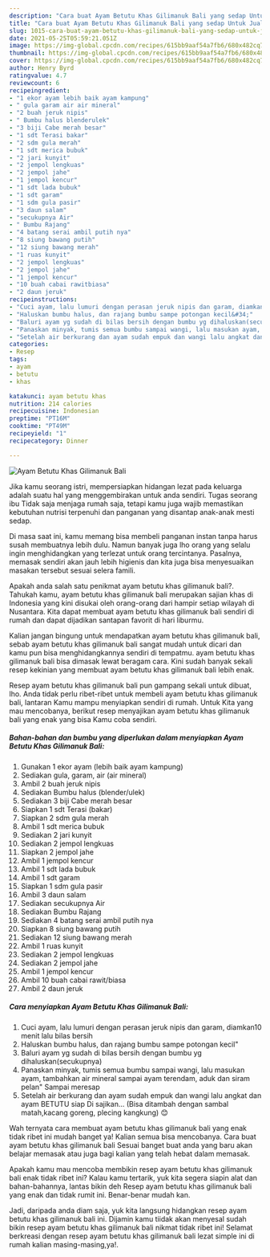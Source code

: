 ```yaml
---
description: "Cara buat Ayam Betutu Khas Gilimanuk Bali yang sedap Untuk Jualan"
title: "Cara buat Ayam Betutu Khas Gilimanuk Bali yang sedap Untuk Jualan"
slug: 1015-cara-buat-ayam-betutu-khas-gilimanuk-bali-yang-sedap-untuk-jualan
date: 2021-05-25T05:59:21.051Z
image: https://img-global.cpcdn.com/recipes/615bb9aaf54a7fb6/680x482cq70/ayam-betutu-khas-gilimanuk-bali-foto-resep-utama.jpg
thumbnail: https://img-global.cpcdn.com/recipes/615bb9aaf54a7fb6/680x482cq70/ayam-betutu-khas-gilimanuk-bali-foto-resep-utama.jpg
cover: https://img-global.cpcdn.com/recipes/615bb9aaf54a7fb6/680x482cq70/ayam-betutu-khas-gilimanuk-bali-foto-resep-utama.jpg
author: Henry Byrd
ratingvalue: 4.7
reviewcount: 6
recipeingredient:
- "1 ekor ayam lebih baik ayam kampung"
- " gula garam air air mineral"
- "2 buah jeruk nipis"
- " Bumbu halus blenderulek"
- "3 biji Cabe merah besar"
- "1 sdt Terasi bakar"
- "2 sdm gula merah"
- "1 sdt merica bubuk"
- "2 jari kunyit"
- "2 jempol lengkuas"
- "2 jempol jahe"
- "1 jempol kencur"
- "1 sdt lada bubuk"
- "1 sdt garam"
- "1 sdm gula pasir"
- "3 daun salam"
- "secukupnya Air"
- " Bumbu Rajang"
- "4 batang serai ambil putih nya"
- "8 siung bawang putih"
- "12 siung bawang merah"
- "1 ruas kunyit"
- "2 jempol lengkuas"
- "2 jempol jahe"
- "1 jempol kencur"
- "10 buah cabai rawitbiasa"
- "2 daun jeruk"
recipeinstructions:
- "Cuci ayam, lalu lumuri dengan perasan jeruk nipis dan garam, diamkan10 menit lalu bilas bersih"
- "Haluskan bumbu halus, dan rajang bumbu sampe potongan kecil&#34;"
- "Baluri ayam yg sudah di bilas bersih dengan bumbu yg dihaluskan(secukupnya)"
- "Panaskan minyak, tumis semua bumbu sampai wangi, lalu masukan ayam, tambahkan air mineral sampai ayam terendam, aduk dan siram pelan&#34; Sampai meresap"
- "Setelah air berkurang dan ayam sudah empuk dan wangi lalu angkat dan ayam BETUTU siap Di sajikan... (Bisa ditambah dengan sambal matah,kacang goreng, plecing kangkung) 😊"
categories:
- Resep
tags:
- ayam
- betutu
- khas

katakunci: ayam betutu khas 
nutrition: 214 calories
recipecuisine: Indonesian
preptime: "PT16M"
cooktime: "PT49M"
recipeyield: "1"
recipecategory: Dinner

---
```



![Ayam Betutu Khas Gilimanuk Bali](https://img-global.cpcdn.com/recipes/615bb9aaf54a7fb6/680x482cq70/ayam-betutu-khas-gilimanuk-bali-foto-resep-utama.jpg)

Jika kamu seorang istri, mempersiapkan hidangan lezat pada keluarga adalah suatu hal yang menggembirakan untuk anda sendiri. Tugas seorang ibu Tidak saja menjaga rumah saja, tetapi kamu juga wajib memastikan kebutuhan nutrisi terpenuhi dan panganan yang disantap anak-anak mesti sedap.

Di masa  saat ini, kamu memang bisa membeli panganan instan tanpa harus susah membuatnya lebih dulu. Namun banyak juga lho orang yang selalu ingin menghidangkan yang terlezat untuk orang tercintanya. Pasalnya, memasak sendiri akan jauh lebih higienis dan kita juga bisa menyesuaikan masakan tersebut sesuai selera famili. 



Apakah anda salah satu penikmat ayam betutu khas gilimanuk bali?. Tahukah kamu, ayam betutu khas gilimanuk bali merupakan sajian khas di Indonesia yang kini disukai oleh orang-orang dari hampir setiap wilayah di Nusantara. Kita dapat membuat ayam betutu khas gilimanuk bali sendiri di rumah dan dapat dijadikan santapan favorit di hari liburmu.

Kalian jangan bingung untuk mendapatkan ayam betutu khas gilimanuk bali, sebab ayam betutu khas gilimanuk bali sangat mudah untuk dicari dan kamu pun bisa menghidangkannya sendiri di tempatmu. ayam betutu khas gilimanuk bali bisa dimasak lewat beragam cara. Kini sudah banyak sekali resep kekinian yang membuat ayam betutu khas gilimanuk bali lebih enak.

Resep ayam betutu khas gilimanuk bali pun gampang sekali untuk dibuat, lho. Anda tidak perlu ribet-ribet untuk membeli ayam betutu khas gilimanuk bali, lantaran Kamu mampu menyiapkan sendiri di rumah. Untuk Kita yang mau mencobanya, berikut resep menyajikan ayam betutu khas gilimanuk bali yang enak yang bisa Kamu coba sendiri.

<!--inarticleads1-->

##### Bahan-bahan dan bumbu yang diperlukan dalam menyiapkan Ayam Betutu Khas Gilimanuk Bali:

1. Gunakan 1 ekor ayam (lebih baik ayam kampung)
1. Sediakan  gula, garam, air (air mineral)
1. Ambil 2 buah jeruk nipis
1. Sediakan  Bumbu halus (blender/ulek)
1. Sediakan 3 biji Cabe merah besar
1. Siapkan 1 sdt Terasi (bakar)
1. Siapkan 2 sdm gula merah
1. Ambil 1 sdt merica bubuk
1. Sediakan 2 jari kunyit
1. Sediakan 2 jempol lengkuas
1. Siapkan 2 jempol jahe
1. Ambil 1 jempol kencur
1. Ambil 1 sdt lada bubuk
1. Ambil 1 sdt garam
1. Siapkan 1 sdm gula pasir
1. Ambil 3 daun salam
1. Sediakan secukupnya Air
1. Sediakan  Bumbu Rajang
1. Sediakan 4 batang serai ambil putih nya
1. Siapkan 8 siung bawang putih
1. Sediakan 12 siung bawang merah
1. Ambil 1 ruas kunyit
1. Sediakan 2 jempol lengkuas
1. Sediakan 2 jempol jahe
1. Ambil 1 jempol kencur
1. Ambil 10 buah cabai rawit/biasa
1. Ambil 2 daun jeruk




<!--inarticleads2-->

##### Cara menyiapkan Ayam Betutu Khas Gilimanuk Bali:

1. Cuci ayam, lalu lumuri dengan perasan jeruk nipis dan garam, diamkan10 menit lalu bilas bersih
1. Haluskan bumbu halus, dan rajang bumbu sampe potongan kecil&#34;
1. Baluri ayam yg sudah di bilas bersih dengan bumbu yg dihaluskan(secukupnya)
1. Panaskan minyak, tumis semua bumbu sampai wangi, lalu masukan ayam, tambahkan air mineral sampai ayam terendam, aduk dan siram pelan&#34; Sampai meresap
1. Setelah air berkurang dan ayam sudah empuk dan wangi lalu angkat dan ayam BETUTU siap Di sajikan... (Bisa ditambah dengan sambal matah,kacang goreng, plecing kangkung) 😊




Wah ternyata cara membuat ayam betutu khas gilimanuk bali yang enak tidak ribet ini mudah banget ya! Kalian semua bisa mencobanya. Cara buat ayam betutu khas gilimanuk bali Sesuai banget buat anda yang baru akan belajar memasak atau juga bagi kalian yang telah hebat dalam memasak.

Apakah kamu mau mencoba membikin resep ayam betutu khas gilimanuk bali enak tidak ribet ini? Kalau kamu tertarik, yuk kita segera siapin alat dan bahan-bahannya, lantas bikin deh Resep ayam betutu khas gilimanuk bali yang enak dan tidak rumit ini. Benar-benar mudah kan. 

Jadi, daripada anda diam saja, yuk kita langsung hidangkan resep ayam betutu khas gilimanuk bali ini. Dijamin kamu tiidak akan menyesal sudah bikin resep ayam betutu khas gilimanuk bali nikmat tidak ribet ini! Selamat berkreasi dengan resep ayam betutu khas gilimanuk bali lezat simple ini di rumah kalian masing-masing,ya!.

